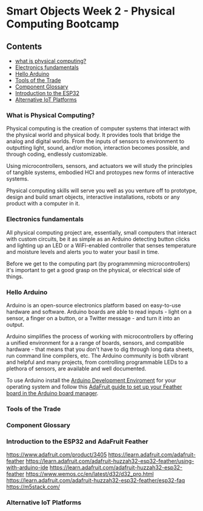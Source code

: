 
# Smart Objects Week 2 - Physical Computing Bootcamp

## Contents
- [what is physical computing?](#what-is-physical-computing)
- [Electronics fundamentals](#electronics-fundamentals)
- [Hello Arduino](#hello-arduino)
- [Tools of the Trade](tools-of-the-trade)
- [Component Glossary](#component-glossary)
- [Introduction to the ESP32](#introduction-to-the-esp32)
- [Alternative IoT Platforms](#alternative-iot-platforms)

### What is Physical Computing?
Physical computing is the creation of computer systems that interact with the physical world and physical body.
It provides tools that bridge the analog and digital worlds. From
the inputs of sensors to environment to outputting light, sound, and/or motion,
interaction becomes possible, and through coding, endlessly customizable. 

Using microcontrollers, sensors, and actuators we will study the principles
of tangible systems, embodied HCI and protoypes new forms of interactive systems.

Physical computing skills will serve you well as you venture off to prototype, design and build
smart objects, interactive installations, robots or any product with a computer in it.

### Electronics fundamentals

All physical computing project are, essentially, small computers that interact with
custom circuits, be it as simple as an Arduino detecting button clicks and lighting up
an LED or a WiFi-enabled controller that senses temperature and moisture levels and 
alerts you to water your basil in time.

Before we get to the computing part (by programmming microcontrollers) it's important
to get a good grasp on the physical, or electrical side of things.


### Hello Arduino
Arduino is an open-source electronics platform based on easy-to-use hardware and software. Arduino boards are able to read inputs - light on a sensor, a finger on a button, or a Twitter message - and turn it into an output.

Arduino simplifies the process of working with microcontrollers by offering a unified environment for a a range of boards, sensors, and compatible hardware - that means that you don't have to dig through long data sheets, run command line compilers, etc. The Arduino community is both vibrant and helpful and many projects, from controlling programmable LEDs to a plethora of sensors, are available and well documented.

To use Arduino install the [Arduino Development Enviroment](https://www.arduino.cc/en/software) for your operating system and follow this [AdaFruit guide to set up your Feather board in the Arduino board manager](https://learn.adafruit.com/adafruit-huzzah32-esp32-feather/using-with-arduino-ide).

### Tools of the Trade

### Component Glossary

### Introduction to the ESP32 and AdaFruit Feather 
https://www.adafruit.com/product/3405
https://learn.adafruit.com/adafruit-feather
https://learn.adafruit.com/adafruit-huzzah32-esp32-feather/using-with-arduino-ide
https://learn.adafruit.com/adafruit-huzzah32-esp32-feather
https://www.wemos.cc/en/latest/d32/d32_pro.html
https://learn.adafruit.com/adafruit-huzzah32-esp32-feather/esp32-faq
https://m5stack.com/

### Alternative IoT Platforms
